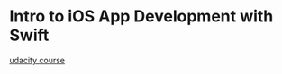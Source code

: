 # Intro to iOS App Development with Swift

[udacity course](https://classroom.udacity.com/courses/ud585)


